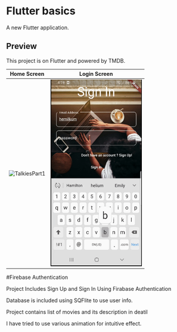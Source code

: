 # Flutter basics

A new Flutter application.

## Preview

This project is on Flutter and powered by TMDB.


| Home Screen | Login Screen |
| ------------------ | ------------------ |
| <img src="./assets/TalkiesPart1.gif" height="500" alt="TalkiesPart1"/>  | <img src="./assets/TalkiesPart2.gif" height="500" alt="TalkiesPart2"/>  |


#Firebase Authentication


Project Includes Sign Up and Sign In Using Firabase Authentication

Database is included using SQFlite to use user info.

Project contains list of movies and its description in deatil 

I have tried to use various animation for intuitive effect.


